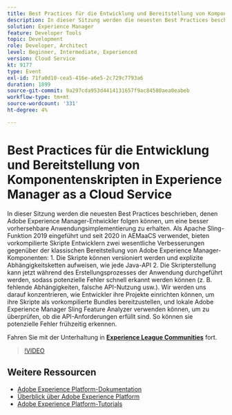 ```yaml
---
title: Best Practices für die Entwicklung und Bereitstellung von Komponentenskripten in Experience Manager as a Cloud Service
description: In dieser Sitzung werden die neuesten Best Practices beschrieben, denen Adobe Experience Manager-Entwickler folgen können, um eine besser vorhersehbare Anwendungsimplementierung zu erhalten. Vorkompilierte Skripte, die 2019 als Apache Sling-Funktion eingeführt und seit 2020 in AEMaaCS verwendet wurden, bieten Entwicklern zwei wesentliche Verbesserungen gegenüber der klassischen Bereitstellung von Adobe Experience Manager-Komponenten - 1. Die Skripte können versioniert werden und explizite Abhängigkeitsketten aufweisen, wie jede Java-API 2. Die Skripterstellung kann jetzt während des Erstellungsprozesses der Anwendung durchgeführt werden, sodass potenzielle Fehler schnell erkannt werden können (z. B. fehlende Abhängigkeiten, falsche API-Nutzung usw.). Wir werden uns darauf konzentrieren, wie Entwickler ihre Projekte einrichten können, um ihre Skripte als vorkompilierte Bundles bereitzustellen, und lokale Adobe Experience Manager Sling Feature Analyzer verwenden können, um zu überprüfen, ob die API-Anforderungen erfüllt sind. So können sie potenzielle Fehler frühzeitig erkennen.
solution: Experience Manager
feature: Developer Tools
topic: Development
role: Developer, Architect
level: Beginner, Intermediate, Experienced
version: Cloud Service
kt: 9177
type: Event
exl-id: 71fa0d10-cea5-416e-a6e5-2c729c7793a6
duration: 1899
source-git-commit: 9a297cda953d4414131657f9ac84580aea0eabeb
workflow-type: tm+mt
source-wordcount: '331'
ht-degree: 4%

---
```


# Best Practices für die Entwicklung und Bereitstellung von Komponentenskripten in Experience Manager as a Cloud Service

In dieser Sitzung werden die neuesten Best Practices beschrieben, denen Adobe Experience Manager-Entwickler folgen können, um eine besser vorhersehbare Anwendungsimplementierung zu erhalten. Als Apache Sling-Funktion 2019 eingeführt und seit 2020 in AEMaaCS verwendet, bieten vorkompilierte Skripte Entwicklern zwei wesentliche Verbesserungen gegenüber der klassischen Bereitstellung von Adobe Experience Manager-Komponenten: 1. Die Skripte können versioniert werden und explizite Abhängigkeitsketten aufweisen, wie jede Java-API 2. Die Skripterstellung kann jetzt während des Erstellungsprozesses der Anwendung durchgeführt werden, sodass potenzielle Fehler schnell erkannt werden können (z. B. fehlende Abhängigkeiten, falsche API-Nutzung usw.). Wir werden uns darauf konzentrieren, wie Entwickler ihre Projekte einrichten können, um ihre Skripte als vorkompilierte Bundles bereitzustellen, und lokale Adobe Experience Manager Sling Feature Analyzer verwenden können, um zu überprüfen, ob die API-Anforderungen erfüllt sind. So können sie potenzielle Fehler frühzeitig erkennen.

Fahren Sie mit der Unterhaltung in **[Experience League Communities](https://adobe.ly/3zJrS0f)** fort.

>[!VIDEO](https://video.tv.adobe.com/v/337851/?quality=12&learn=on&hidetitle=true)

## Weitere Ressourcen

- [Adobe Experience Platform-Dokumentation](https://experienceleague.adobe.com/docs/experience-platform.html?lang=de)
- [Überblick über Adobe Experience Platform](https://experienceleague.adobe.com/docs/experience-platform/landing/home.html?lang=de)
- [Adobe Experience Platform-Tutorials](https://experienceleague.adobe.com/docs/platform-learn/tutorials/overview.html?lang=de)
